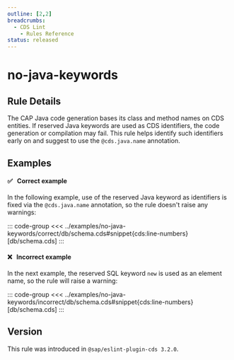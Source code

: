 ```yaml
---
outline: [2,2]
breadcrumbs:
  - CDS Lint
    - Rules Reference
status: released
---
```


<script setup>
  import PlaygroundBadge from '../components/PlaygroundBadge.vue'
</script>

# no-java-keywords

## Rule Details

The CAP Java code generation bases its class and method names on CDS entities.
If reserved Java keywords are used as CDS identifiers, the code generation or compilation may fail.
This rule helps identify such identifiers early on and suggest to use the `@cds.java.name` annotation.

## Examples

#### ✅ &nbsp; Correct example

In the following example, use of the reserved Java keyword as identifiers is fixed via the `@cds.java.name` annotation, so the rule doesn't raise any warnings:

::: code-group
<<< ../examples/no-java-keywords/correct/db/schema.cds#snippet{cds:line-numbers} [db/schema.cds]
:::
<PlaygroundBadge
  name="no-java-keywords"
  kind="correct"
  :rules="{'@sap/cds/no-java-keywords': ['warn', 'show']}"
  :files="['db/schema.cds']"
  :packages="{'cds': { 'requires': {'db': { 'kind': 'sql' } }} }"
/>

#### ❌ &nbsp; Incorrect example

In the next example, the reserved SQL keyword `new` is used as an element name, so the rule will raise a warning:

::: code-group
<<< ../examples/no-java-keywords/incorrect/db/schema.cds#snippet{cds:line-numbers} [db/schema.cds]
:::
<PlaygroundBadge
  name="no-java-keywords"
  kind="incorrect"
  :rules="{'@sap/cds/no-java-keywords': ['warn', 'show']}"
  :files="['db/schema.cds']"
  :packages="{'devDependencies': { '@cap-js/sqlite': '^2' } }"
/>

## Version
This rule was introduced in `@sap/eslint-plugin-cds 3.2.0`.
